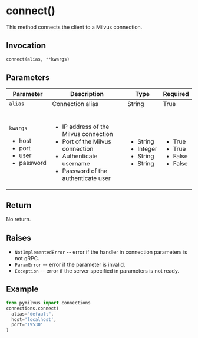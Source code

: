 # connect()

This method connects the client to a Milvus connection.

## Invocation

```python
connect(alias, **kwargs)
```

## Parameters

| Parameter    | Description                                                  | Type                            | Required |
| ------------ | ------------------------------------------------------------ | ------------------------------- | -------- |
| `alias`      | Connection alias                                             | String                          | True     |
| `kwargs` <ul><li>host</li><li>port</li><li>user</li><li>password</li></ul>     | <br/><ul><li>IP address of the Milvus connection</li><li>Port of the Milvus connection</li><li>Authenticate username</li><li>Password of the authenticate user</li></ul> | <br/><ul><li>String</li><li>Integer</li><li>String</li><li>String</li></ul>                  | <br/><ul><li>True</li><li>True</li><li>False</li><li>False</li></ul>    |

## Return

No return.

## Raises

- `NotImplementedError` -- error if the handler in connection parameters is not gRPC.
- `ParamError` -- error if the parameter is invalid.
- `Exception` -- error if the server specified in parameters is not ready.

## Example

```python
from pymilvus import connections
connections.connect(
  alias="default", 
  host='localhost', 
  port='19530'
)
```